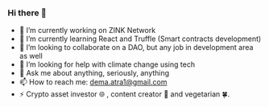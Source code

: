 ### Hi there 👋

- 🔭 I’m currently working on ZINK Network
- 🌱 I’m currently learning React and Truffle (Smart contracts development)
- 👯 I’m looking to collaborate on a DAO, but any job in development area as well
- 🤔 I’m looking for help with climate change using tech
- 💬 Ask me about anything, seriously, anything
- 📫 How to reach me: dema.atra1@gmail.com
- ⚡ Crypto asset investor 🌐 , content creator 🎥 and vegetarian 🍀.
